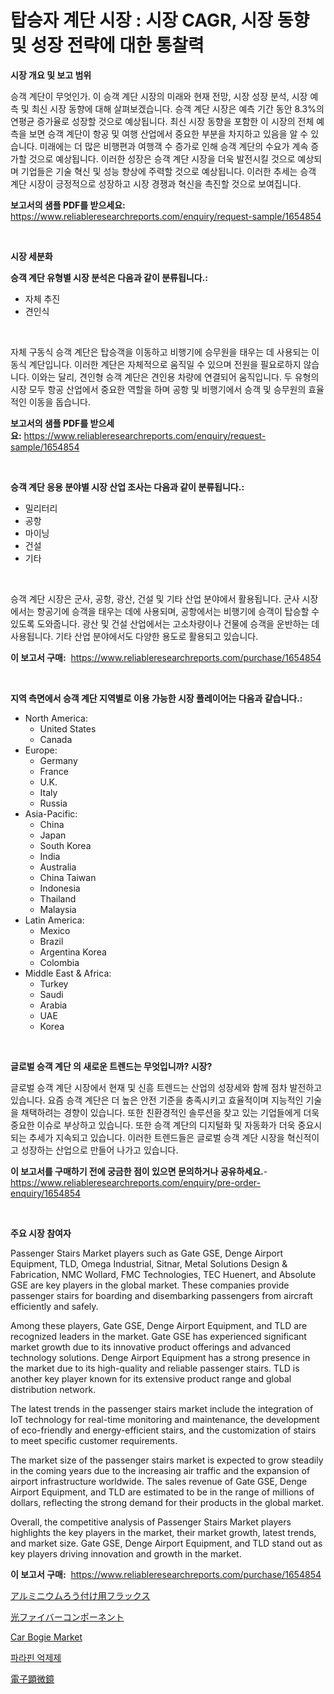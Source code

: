 <p><h1>탑승자 계단 시장 : 시장 CAGR, 시장 동향 및 성장 전략에 대한 통찰력</h1></p><p><strong>시장 개요 및 보고 범위</strong></p>
<p><p>승객 계단이 무엇인가. 이 승객 계단 시장의 미래와 현재 전망, 시장 성장 분석, 시장 예측 및 최신 시장 동향에 대해 살펴보겠습니다. 승객 계단 시장은 예측 기간 동안 8.3%의 연평균 증가율로 성장할 것으로 예상됩니다. 최신 시장 동향을 포함한 이 시장의 전체 예측을 보면 승객 계단이 항공 및 여행 산업에서 중요한 부분을 차지하고 있음을 알 수 있습니다. 미래에는 더 많은 비행편과 여행객 수 증가로 인해 승객 계단의 수요가 계속 증가할 것으로 예상됩니다. 이러한 성장은 승객 계단 시장을 더욱 발전시킬 것으로 예상되며 기업들은 기술 혁신 및 성능 향상에 주력할 것으로 예상됩니다. 이러한 추세는 승객 계단 시장이 긍정적으로 성장하고 시장 경쟁과 혁신을 촉진할 것으로 보여집니다.</p></p>
<p><strong>보고서의 샘플 PDF를 받으세요:</strong> <a href="https://www.reliableresearchreports.com/enquiry/request-sample/1654854">https://www.reliableresearchreports.com/enquiry/request-sample/1654854</a></p>
<p>&nbsp;</p>
<p><strong>시장 세분화</strong></p>
<p><strong>승객 계단 유형별 시장 분석은 다음과 같이 분류됩니다.:</strong></p>
<p><ul><li>자체 추진</li><li>견인식</li></ul></p>
<p>&nbsp;</p>
<p><p>자체 구동식 승객 계단은 탑승객을 이동하고 비행기에 승무원을 태우는 데 사용되는 이동식 계단입니다. 이러한 계단은 자체적으로 움직일 수 있으며 전원을 필요로하지 않습니다. 이와는 달리, 견인형 승객 계단은 견인용 차량에 연결되어 움직입니다. 두 유형의 시장 모두 항공 산업에서 중요한 역할을 하며 공항 및 비행기에서 승객 및 승무원의 효율적인 이동을 돕습니다.</p></p>
<p><strong>보고서의 샘플 PDF를 받으세요:</strong>&nbsp;<a href="https://www.reliableresearchreports.com/enquiry/request-sample/1654854">https://www.reliableresearchreports.com/enquiry/request-sample/1654854</a></p>
<p>&nbsp;</p>
<p><strong> 승객 계단 응용 분야별 시장 산업 조사는 다음과 같이 분류됩니다.:</strong></p>
<p><ul><li>밀리터리</li><li>공항</li><li>마이닝</li><li>건설</li><li>기타</li></ul></p>
<p>&nbsp;</p>
<p><p>승객 계단 시장은 군사, 공항, 광산, 건설 및 기타 산업 분야에서 활용됩니다. 군사 시장에서는 항공기에 승객을 태우는 데에 사용되며, 공항에서는 비행기에 승객이 탑승할 수 있도록 도와줍니다. 광산 및 건설 산업에서는 고소차량이나 건물에 승객을 운반하는 데 사용됩니다. 기타 산업 분야에서도 다양한 용도로 활용되고 있습니다.</p></p>
<p><strong>이 보고서 구매:</strong>&nbsp; <a href="https://www.reliableresearchreports.com/purchase/1654854">https://www.reliableresearchreports.com/purchase/1654854</a></p>
<p>&nbsp;</p>
<p><strong>지역 측면에서 승객 계단 지역별로 이용 가능한 시장 플레이어는 다음과 같습니다.:</strong></p>
<p><ul>
    <li>
        North America:
        <ul>
            <li>United States</li>
            <li>Canada</li>
        </ul>
    </li>
    <li>
        Europe:
        <ul>
            <li>Germany</li>
            <li>France</li>
            <li>U.K.</li>
            <li>Italy</li>
            <li>Russia</li>
        </ul>
    </li>
    <li>
        Asia-Pacific:
        <ul>
            <li>China</li>
            <li>Japan</li>
            <li>South Korea</li>
            <li>India</li>
            <li>Australia</li>
            <li>China Taiwan</li>
            <li>Indonesia</li>
            <li>Thailand</li>
            <li>Malaysia</li>
        </ul>
    </li>
    <li>
        Latin America:
        <ul>
            <li>Mexico</li>
            <li>Brazil</li>
            <li>Argentina Korea</li>
            <li>Colombia</li>
        </ul>
    </li>
    <li>
        Middle East & Africa:
        <ul>
            <li>Turkey</li>
            <li>Saudi</li>
            <li>Arabia</li>
            <li>UAE</li>
            <li>Korea</li>
        </ul>
    </li>
    </ul></p>
<p>&nbsp;</p>
<p><strong>글로벌 승객 계단 의 새로운 트렌드는 무엇입니까? 시장?</strong></p>
<p><p>글로벌 승객 계단 시장에서 현재 및 신흥 트렌드는 산업의 성장세와 함께 점차 발전하고 있습니다. 요즘 승객 계단은 더 높은 안전 기준을 충족시키고 효율적이며 지능적인 기술을 채택하려는 경향이 있습니다. 또한 친환경적인 솔루션을 찾고 있는 기업들에게 더욱 중요한 이슈로 부상하고 있습니다. 또한 승객 계단의 디지털화 및 자동화가 더욱 중요시되는 추세가 지속되고 있습니다. 이러한 트렌드들은 글로벌 승객 계단 시장을 혁신적이고 성장하는 산업으로 만들어 나가고 있습니다.</p></p>
<p><strong>이 보고서를 구매하기 전에 궁금한 점이 있으면 문의하거나 공유하세요.</strong>- <a href="https://www.reliableresearchreports.com/enquiry/pre-order-enquiry/1654854">https://www.reliableresearchreports.com/enquiry/pre-order-enquiry/1654854</a></p>
<p>&nbsp;</p>
<p><strong>주요 시장 참여자</strong></p>
<p><p>Passenger Stairs Market players such as Gate GSE, Denge Airport Equipment, TLD, Omega Industrial, Sitnar, Metal Solutions Design & Fabrication, NMC Wollard, FMC Technologies, TEC Huenert, and Absolute GSE are key players in the global market. These companies provide passenger stairs for boarding and disembarking passengers from aircraft efficiently and safely.</p><p>Among these players, Gate GSE, Denge Airport Equipment, and TLD are recognized leaders in the market. Gate GSE has experienced significant market growth due to its innovative product offerings and advanced technology solutions. Denge Airport Equipment has a strong presence in the market due to its high-quality and reliable passenger stairs. TLD is another key player known for its extensive product range and global distribution network.</p><p>The latest trends in the passenger stairs market include the integration of IoT technology for real-time monitoring and maintenance, the development of eco-friendly and energy-efficient stairs, and the customization of stairs to meet specific customer requirements.</p><p>The market size of the passenger stairs market is expected to grow steadily in the coming years due to the increasing air traffic and the expansion of airport infrastructure worldwide. The sales revenue of Gate GSE, Denge Airport Equipment, and TLD are estimated to be in the range of millions of dollars, reflecting the strong demand for their products in the global market.</p><p>Overall, the competitive analysis of Passenger Stairs Market players highlights the key players in the market, their market growth, latest trends, and market size. Gate GSE, Denge Airport Equipment, and TLD stand out as key players driving innovation and growth in the market.</p></p>
<p><strong>이 보고서 구매:</strong>&nbsp;&nbsp;<a href="https://www.reliableresearchreports.com/purchase/1654854">https://www.reliableresearchreports.com/purchase/1654854</a></p>
<p><p><a href="https://github.com/cbigkbh02719/Market-Research-Report-List-1/blob/main/543428313944.md">アルミニウムろう付け用フラックス</a></p><p><a href="https://medium.com/@skylarreilly36/%E3%83%95%E3%82%A1%E3%82%A4%E3%83%90%E3%83%BC%E3%82%AA%E3%83%97%E3%83%86%E3%82%A3%E3%83%83%E3%82%AF%E3%82%B3%E3%83%B3%E3%83%9D%E3%83%BC%E3%83%8D%E3%83%B3%E3%83%88%E5%B8%82%E5%A0%B4-%E5%B8%82%E5%A0%B4cagr-%E5%B8%82%E5%A0%B4%E3%83%88%E3%83%AC%E3%83%B3%E3%83%89-%E6%88%90%E9%95%B7%E6%88%A6%E7%95%A5%E3%81%AB%E9%96%A2%E3%81%99%E3%82%8B%E6%83%85%E5%A0%B1-69c5b74d864c">光ファイバーコンポーネント</a></p><p><a href="https://issuu.com/reportprime-2/docs/car-bogie-market-size-2030.pptx">Car Bogie Market</a></p><p><a href="https://github.com/vsr06p4p49/Market-Research-Report-List-1/blob/main/546743412952.md">파라핀 억제제</a></p><p><a href="https://medium.com/@lorrainethompson10/%E9%9B%BB%E5%AD%90%E9%A1%95%E5%BE%AE%E9%8F%A1%E5%B8%82%E5%A0%B4%E8%AA%BF%E6%9F%BB%E3%83%AC%E3%83%9D%E3%83%BC%E3%83%88-%E3%81%9D%E3%81%AE%E6%AD%B4%E5%8F%B2%E3%81%A8%E4%BA%88%E6%B8%AC204%E5%B9%B4%E3%81%8B%E3%82%892031%E5%B9%B4%E3%81%BE%E3%81%A7-41fc139ff719">電子顕微鏡</a></p></p>
